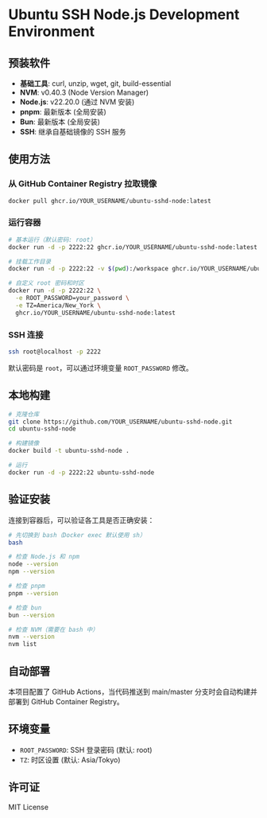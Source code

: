 # Ubuntu SSH Node.js Development Environment

## 预装软件

- **基础工具**: curl, unzip, wget, git, build-essential
- **NVM**: v0.40.3 (Node Version Manager)
- **Node.js**: v22.20.0 (通过 NVM 安装)
- **pnpm**: 最新版本 (全局安装)
- **Bun**: 最新版本 (全局安装)
- **SSH**: 继承自基础镜像的 SSH 服务

## 使用方法

### 从 GitHub Container Registry 拉取镜像

```bash
docker pull ghcr.io/YOUR_USERNAME/ubuntu-sshd-node:latest
```

### 运行容器

```bash
# 基本运行（默认密码: root）
docker run -d -p 2222:22 ghcr.io/YOUR_USERNAME/ubuntu-sshd-node:latest

# 挂载工作目录
docker run -d -p 2222:22 -v $(pwd):/workspace ghcr.io/YOUR_USERNAME/ubuntu-sshd-node:latest

# 自定义 root 密码和时区
docker run -d -p 2222:22 \
  -e ROOT_PASSWORD=your_password \
  -e TZ=America/New_York \
  ghcr.io/YOUR_USERNAME/ubuntu-sshd-node:latest
```

### SSH 连接

```bash
ssh root@localhost -p 2222
```

默认密码是 `root`，可以通过环境变量 `ROOT_PASSWORD` 修改。

## 本地构建

```bash
# 克隆仓库
git clone https://github.com/YOUR_USERNAME/ubuntu-sshd-node.git
cd ubuntu-sshd-node

# 构建镜像
docker build -t ubuntu-sshd-node .

# 运行
docker run -d -p 2222:22 ubuntu-sshd-node
```

## 验证安装

连接到容器后，可以验证各工具是否正确安装：

```bash
# 先切换到 bash（Docker exec 默认使用 sh）
bash

# 检查 Node.js 和 npm
node --version
npm --version

# 检查 pnpm
pnpm --version

# 检查 bun
bun --version

# 检查 NVM（需要在 bash 中）
nvm --version
nvm list
```

## 自动部署

本项目配置了 GitHub Actions，当代码推送到 main/master 分支时会自动构建并部署到 GitHub Container Registry。

## 环境变量

- `ROOT_PASSWORD`: SSH 登录密码 (默认: root)
- `TZ`: 时区设置 (默认: Asia/Tokyo)

## 许可证

MIT License
